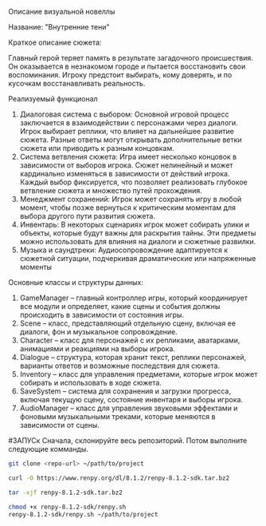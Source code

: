 Описание визуальной новеллы

Название: "Внутренние тени"

Краткое описание сюжета:

Главный герой теряет память в результате загадочного происшествия. Он оказывается в незнакомом городе и пытается восстановить свои воспоминания. Игроку предстоит выбирать, кому доверять, и по кусочкам восстанавливать реальность.

Реализуемый функционал
1. Диалоговая система с выбором:
Основной игровой процесс заключается в взаимодействии с персонажами через диалоги. Игрок выбирает реплики, что влияет на дальнейшее развитие сюжета.
Разные ответы могут открывать дополнительные ветки сюжета или приводить к разным концовкам.
2. Система ветвления сюжета:
Игра имеет несколько концовок в зависимости от выборов игрока. Сюжет нелинейный и может кардинально изменяться в зависимости от действий игрока.
Каждый выбор фиксируется, что позволяет реализовать глубокое ветвление сюжета и множество путей прохождения.
3. Менеджмент сохранений:
Игрок может сохранять игру в любой момент, чтобы позже вернуться к критическим моментам для выбора другого пути развития сюжета.
4. Инвентарь:
В некоторых сценариях игрок может собирать улики и объекты, которые будут важны для раскрытия тайны.
Эти предметы можно использовать для влияния на диалоги и сюжетные развилки.
5. Музыка и саундтреки:
Аудиосопровождение адаптируется к сюжетной ситуации, подчеркивая драматические или напряженные моменты

Основные классы и структуры данных:
1. GameManager – главный контроллер игры, который координирует все модули и определяет, какие сцены и события должны происходить в зависимости от состояния игры.
2. Scene – класс, представляющий отдельную сцену, включая ее диалоги, фон и музыкальное сопровождение.
3. Character – класс для персонажей с их репликами, аватарками, анимациями и реакциями на выборы игрока.
4. Dialogue – структура, которая хранит текст, реплики персонажей, варианты ответов и возможные последствия для сюжета.
5. Inventory – класс для управления предметами, которые игрок может собирать и использовать в ходе сюжета.
6. SaveSystem – система для сохранения и загрузки прогресса, включая текущую сцену, состояние инвентаря и выборы игрока.
7. AudioManager – класс для управления звуковыми эффектами и фоновыми музыкальными треками, которые меняются в зависимости от сцены.

#ЗАПУСк
Сначала, склонируйте весь репозиторий. Потом выполните следующие комманды. 
```bash
git clone <repo-url> ~/path/to/project

curl -O https://www.renpy.org/dl/8.1.2/renpy-8.1.2-sdk.tar.bz2

tar -xjf renpy-8.1.2-sdk.tar.bz2

chmod +x renpy-8.1.2-sdk/renpy.sh
renpy-8.1.2-sdk/renpy.sh ~/path/to/project
